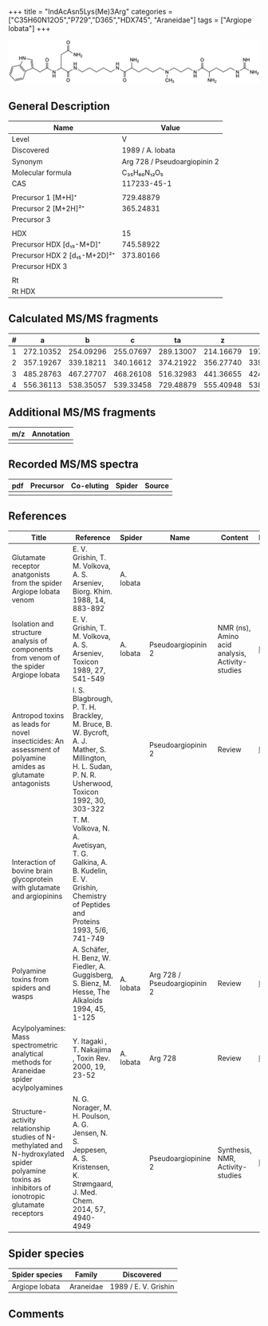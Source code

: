 +++
title = "IndAcAsn5Lys(Me)3Arg"
categories = ["C35H60N12O5","P729","D365","HDX745",
"Araneidae"]
tags = ["Argiope lobata"]
+++

![](/img/IndAcAsn5Lys(Me)3Arg.png)

## General Description

| Name                         | Value                        |
|------------------------------|------------------------------|
| Level                        | V                            |
| Discovered                   | 1989 / A. lobata             |
| Synonym                      | Arg 728 / Pseudoargiopinin 2 |
| Molecular formula            | C₃₅H₆₀N₁₂O₅                  |
| CAS                          | 117233-45-1                  |
|                              |                              |
| Precursor 1 [M+H]⁺           | 729.48879                    |
| Precursor 2 [M+2H]²⁺         | 365.24831                    |
| Precursor 3                  |                              |
|                              |                              |
| HDX                          | 15                           |
| Precursor HDX   [d₁₅-M+D]⁺   | 745.58922                    |
| Precursor HDX 2 [d₁₅-M+2D]²⁺ | 373.80166                    |
| Precursor HDX 3              |                              |
|                              |                              |
| Rt                           |                              |
| Rt HDX                       |                              |

## Calculated MS/MS fragments

| # | a         | b         | c         | ta        | z         | y         | tz        |
|---|-----------|-----------|-----------|-----------|-----------|-----------|-----------|
| 1 | 272.10352 | 254.09296 | 255.07697 | 289.13007 | 214.16679 | 197.14024 | 245.20899 |
| 2 | 357.19267 | 339.18211 | 340.16612 | 374.21922 | 356.27740 | 339.25085 | 373.30395 |
| 3 | 485.28763 | 467.27707 | 468.26108 | 516.32983 | 441.36655 | 424.34000 | 458.39310 |
| 4 | 556.36113 | 538.35057 | 539.33458 | 729.48879 | 555.40948 | 538.38293 | 572.43603 |

## Additional MS/MS fragments

| m/z       | Annotation |
|-----------|------------|
|           |            |

## Recorded MS/MS spectra

| pdf | Precursor | Co-eluting | Spider    | Source                              |
|-----|-----------|------------|-----------|-------------------------------------|
|     |           |            |           |                                     |

## References

| Title                                                                                                                                              | Reference                                                                                                                                             | Spider    | Name                         | Content                                         | Link                                                                        |
|----------------------------------------------------------------------------------------------------------------------------------------------------|-------------------------------------------------------------------------------------------------------------------------------------------------------|-----------|------------------------------|-------------------------------------------------|-----------------------------------------------------------------------------|
| Glutamate receptor anatgonists from the spider Argiope lobata venom                                                                                | E. V. Grishin, T. M. Volkova, A. S. Arseniev, Biorg. Khim. 1988, 14, 883-892                                                                          | A. lobata |                              |                                                 |                                                                         |
| Isolation and structure analysis of components from venom of the spider Argiope lobata                                                             | E. V. Grishin, T. M. Volkova, A. S. Arseniev, Toxicon 1989, 27, 541-549                                                                               | A. lobata | Pseudoargiopinin 2           | NMR (ns), Amino acid analysis, Activity-studies | [Link](https://www.sciencedirect.com/science/article/pii/0041010189901153)  |
| Antropod toxins as leads for novel insecticides: An assessment of polyamine amides as glutamate antagonists                                        | I. S. Blagbrough, P. T. H. Brackley, M. Bruce, B. W. Bycroft, A. J. Mather, S. Millington, H. L. Sudan, P. N. R. Usherwood, Toxicon 1992, 30, 303-322 |           | Pseudoargiopinin 2           | Review                                          | [Link](https://www.sciencedirect.com/science/article/pii/0041010192908712)  |
| Interaction of bovine brain glycoprotein with glutamate and argiopinins                                                                            | T. M. Volkova, N. A. Avetisyan, T. G. Galkina, A. B. Kudelin, E. V. Grishin, Chemistry of Peptides and Proteins 1993, 5/6, 741-749                    |           |                              |                                                 |                                                                       |
| Polyamine toxins from spiders and wasps                                                                                                            | A. Schäfer, H. Benz, W. Fiedler, A. Guggisberg, S. Bienz, M. Hesse, The Alkaloids 1994, 45, 1-125                                                     | A. lobata | Arg 728 / Pseudoargiopinin 2 | Review                                          | [Link](https://www.sciencedirect.com/science/article/pii/S009995980860276X) |
| Acylpolyamines: Mass spectrometric analytical methods for Araneidae spider acylpolyamines                                                          | Y. Itagaki , T. Nakajima , Toxin Rev. 2000, 19, 23-52                                                                                                 | A. lobata | Arg 728                      | Review                                          | [Link](https://www.tandfonline.com/doi/abs/10.1081/TXR-100100314)           |
| Structure-activity relationship studies of N-methylated and N-hydroxylated spider polyamine toxins as inhibitors of ionotropic glutamate receptors | N. G. Norager, M. H. Poulson, A. G. Jensen, N. S. Jeppesen, A. S. Kristensen, K. Strømgaard, J. Med. Chem. 2014, 57, 4940-4949                        |           | Pseudoargiopinine 2          | Synthesis, NMR, Activity-studies                | [Link](https://pubs.acs.org/doi/abs/10.1021/jm5004705)                      |

## Spider species

| Spider species | Family    | Discovered           |
|----------------|-----------|----------------------|
| Argiope lobata | Araneidae | 1989 / E. V. Grishin |

## Comments